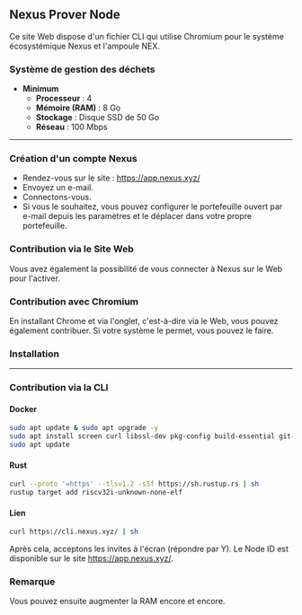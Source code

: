 ## Nexus Prover Node 
Ce site Web dispose d'un fichier CLI qui utilise Chromium pour le système écosystémique Nexus et l'ampoule NEX.  

### Système de gestion des déchets  
- **Minimum**  
  - **Processeur** : 4  
  - **Mémoire (RAM)** : 8 Go  
  - **Stockage** : Disque SSD de 50 Go  
  - **Réseau** : 100 Mbps  

---

### Création d'un compte Nexus  
- Rendez-vous sur le site : https://app.nexus.xyz/  
- Envoyez un e-mail.  
- Connectons-vous.  
- Si vous le souhaitez, vous pouvez configurer le portefeuille ouvert par e-mail depuis les paramètres et le déplacer dans votre propre portefeuille.  

### Contribution via le Site Web  
Vous avez également la possibilité de vous connecter à Nexus sur le Web pour l'activer.  

### Contribution avec Chromium  
En installant Chrome et via l'onglet, c'est-à-dire via le Web, vous pouvez également contribuer. Si votre système le permet, vous pouvez le faire.  

### Installation  

---

### Contribution via la CLI  
#### Docker  
```bash  
sudo apt update & sudo apt upgrade -y  
sudo apt install screen curl libssl-dev pkg-config build-essential git-all protobuf-compiler -y  
sudo apt update  
```  

#### Rust  
```bash  
curl --proto '=https' --tlsv1.2 -sSf https://sh.rustup.rs | sh  
rustup target add riscv32i-unknown-none-elf  
```  

#### Lien  
```bash  
curl https://cli.nexus.xyz/ | sh  
```  

Après cela, acceptons les invites à l'écran (répondre par Y). Le Node ID est disponible sur le site https://app.nexus.xyz/.  

### Remarque  
Vous pouvez ensuite augmenter la RAM encore et encore.
